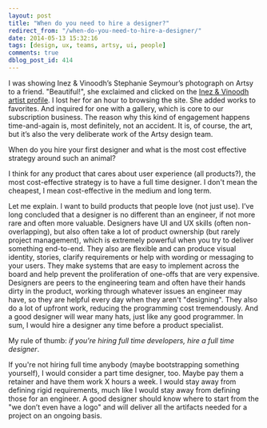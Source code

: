 ```yaml
---
layout: post
title: "When do you need to hire a designer?"
redirect_from: "/when-do-you-need-to-hire-a-designer/"
date: 2014-05-13 15:32:16
tags: [design, ux, teams, artsy, ui, people]
comments: true
dblog_post_id: 414
---
```

I was showing Inez & Vinoodh’s Stephanie Seymour’s photograph on Artsy to a friend. "Beautiful!", she exclaimed and clicked on the [Inez & Vinoodh artist profile](https://artsy.net/artist/inez-and-vinoodh). I lost her for an hour to browsing the site. She added works to favorites. And inquired for one with a gallery, which is core to our subscription business. The reason why this kind of engagement happens time-and-again is, most definitely, not an accident. It is, of course, the art, but it’s also the very deliberate work of the Artsy design team.

When do you hire your first designer and what is the most cost effective strategy around such an animal?

I think for any product that cares about user experience (all products?), the most cost-effective strategy is to have a full time designer. I don't mean the cheapest, I mean cost-effective in the medium and long term.

Let me explain. I want to build products that people love (not just use). I’ve long concluded that a designer is no different than an engineer, if not more rare and often more valuable. Designers have UI and UX skills (often non-overlapping), but also often take a lot of product ownership (but rarely project management), which is extremely powerful when you try to deliver something end-to-end. They also are flexible and can produce visual identity, stories, clarify requirements or help with wording or messaging to your users. They make systems that are easy to implement across the board and help prevent the proliferation of one-offs that are very expensive. Designers are peers to the engineering team and often have their hands dirty in the product, working through whatever issues an engineer may have, so they are helpful every day when they aren't "designing". They also do a lot of upfront work, reducing the programming cost tremendously. And a good designer will wear many hats, just like any good programmer. In sum,  I would hire a designer any time before a product specialist.

My rule of thumb: _if you're hiring full time developers, hire a full time designer_.

If you're not hiring full time anybody (maybe bootstrapping something yourself), I would consider a part time designer, too. Maybe pay them a retainer and have them work X hours a week. I would stay away from defining rigid requirements, much like I would stay away from defining those for an engineer. A good designer should know where to start from the "we don’t even have a logo" and will deliver all the artifacts needed for a project on an ongoing basis.
